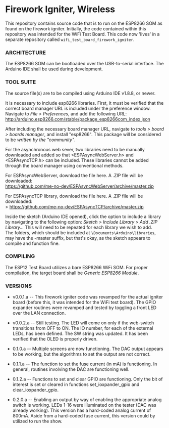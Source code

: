 # Firework Igniter, Wireless 

This repository contains source code that is to run on the ESP8266 SOM as found on the firework igniter.  Initially, the code contained within this repository was intended for the WiFi Test Board.  This code now 'lives' in a separate repository called `wifi_test_board_firework_igniter`.  

### ARCHITECTURE ###
The ESP8266 SOM can be bootloaded over the USB-to-serial interface. The Arduino IDE shall be used during development.   

### TOOL SUITE ###

The source file(s) are to be compiled using Arduino IDE v1.8.8, or newer.    

It is necessary to include esp8266 libraries. First, it must be verified that the correct board manager URL is included under the preference window.  Navigate to *File > Preferences*, and add the following URL: http://arduino.esp8266.com/stable/package_esp8266com_index.json

After including the necessary board manager URL, navigate to *tools > board > boards manager*, and install "esp8266".  This package will be considered to be *written by the "community"*.

For the asynchronous web sever, two libraries need to be manually downloaded and added so that <ESPAsyncWebServer.h> and <ESPAsyncTCP.h> can be included.  These libraries cannot be added through the board manager using conventional methods.

For ESPAsyncWebServer, download the file here.  A .ZIP file will be downloaded: <br>
https://github.com/me-no-dev/ESPAsyncWebServer/archive/master.zip <br>


For ESPAsyncTCP library, download the file here. A .ZIP file will be downloaded: <br>>
https://github.com/me-no-dev/ESPAsyncTCP/archive/master.zip <br>

Inside the sketch (Arduino IDE opened), click the option to include a library by navigating to the following option: *Sketch > Include Library > Add .ZIP Library...*  This will need to be repeated for each library we wish to add.  
The folders, which should be included at `\Documents\Arduino\libraries`, may have the -master suffix, but that's okay, as the sketch appears to compile and function fine.


### COMPILING ###
The ESP12 Test Board utilizes a bare ESP8266 WiFi SOM.  For proper compilation, the target board shall be  *Generic ESP8266 Module*.  

### VERSIONS ###
* v0.0.1.a -- This firework igniter code was revamped for the actual igniter board (before this, it was intended for the WiFi test board).   The GPIO expander routines were revamped and tested by toggling a front LED over the LAN connection.   

* v0.0.2.a -- Still testing.  The LED will come on only if the web-switch transitions from OFF to ON. The IO number, for each of the external LEDs, has been defined.  The SW string was updated. It has been verified that the OLED is properly driven.   

* 0.1.0.a -- Multiple screens are now functioning.  The DAC output appears to be working, but the algorithms to set the output are not correct.   

* 0.1.1.a -- The function to set the fuse current (in mA) is functioning.  In general, routines involving the DAC are functioning well.  

* 0.1.2.a -- Functions to set and clear GPIO are functioning.  Only the bit of interest is set or cleared in functions set_ioxpander_gpio and clear_ioxpander_gpio. 

* 0.2.0.a -- Enabling an output by way of enabling the appropriate analog switch is working.  LEDs 1-16 were illuminated on the tester (DAC was already working).  This version has a hard-coded analog current of 800mA. Aside from a hard-coded fuse current, this version could by utilized to run the show.   
